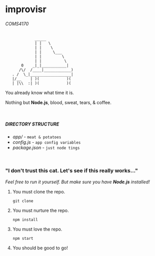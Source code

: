 # improvisr
###### COMS4170

```
             _____
             | |   \
             | |    \
             | |     \___
             | |         \
             | |          \
       0    _|_|___________|
      /\/  /____|____________)
   . /  \_|__________________|
   |/__    | )(            )(
   | |\\  :| )(            )(

```
You already know what time it is.

Nothing but **Node.js**, blood, sweat, tears, & coffee.

&nbsp;

##### DIRECTORY STRUCTURE

* _app/_ - `meat & potatoes`
* _config.js_ - `app config variables`
* _package.json_ - `just node tings`

&nbsp;


### "I don't trust this cat. Let's see if this really works..."
_Feel free to run it yourself. But make sure you have **Node.js** installed!_

1. You must clone the repo.

    `git clone`

2. You must nurture the repo.

    `npm install`

3. You must love the repo.

    `npm start`

4. You should be good to go!
